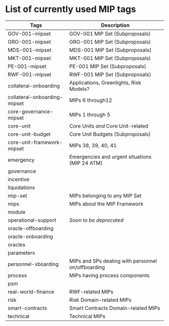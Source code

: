 # List of currently used MIP tags

| Tags | Description |
|-|-|
| GOV-001-mipset | GOV-001 MIP Set (Subproposals) |
| GRO-001-mipset | GRO-001 MIP Set (Subproposals) |
| MDS-001-mipset | MDS-001 MIP Set (Subproposals) |
| MKT-001-mipset | MKT-001 MIP Set (Subproposals) |
| PE-001-mipset | PE-001 MIP Set (Subproposals) |
| RWF-001-mipset | RWF-001 MIP Set (Subproposals) |
| collateral-onboarding | Applications, Greenlights, Risk Models? |
| collateral-onboarding-mipset | MIPs 6 through12 |
| core-governance-mipset | MIPs 1 through 5 |
| core-unit | Core Units _and_ Core Unit-related |
| core-unit-budget |  Core Unit Budgets (Subproposals)|
| core-unit-framework-mipset | MIPs 38, 39, 40, 41 |
| emergency | Emergencies and urgent situations (MIP 24 ATM) |
| governance |  |
| incentive |  |
| liquidations |  |
| mip-set | MIPs belonging to any MIP Set |
| mips | MIPs about the MIP Framework |
| module |  |
| operational-support |  _Soon to be deprecated_ |
| oracle-offboarding |  |
| oracle-onboarding |  |
| oracles |  |
| parameters |  |
| personnel-xboarding | MIPs and SPs dealing with personnel on/offboarding |
| process | MIPs having process components |
| psm |  |
| real-world-finance | RWF-related MIPs |
| risk | Risk Domain-related MIPs |
| smart-contracts | Smart Contracts Domain-related MIPs |
| technical | Technical MIPs |